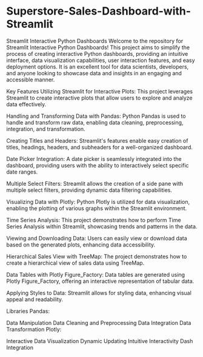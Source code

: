 # Superstore-Sales-Dashboard-with-Streamlit
Streamlit Interactive Python Dashboards
Welcome to the repository for Streamlit Interactive Python Dashboards! This project aims to simplify the process of creating interactive Python dashboards, providing an intuitive interface, data visualization capabilities, user interaction features, and easy deployment options. It is an excellent tool for data scientists, developers, and anyone looking to showcase data and insights in an engaging and accessible manner.

Key Features
Utilizing Streamlit for Interactive Plots: This project leverages Streamlit to create interactive plots that allow users to explore and analyze data effectively.

Handling and Transforming Data with Pandas: Python Pandas is used to handle and transform raw data, enabling data cleaning, preprocessing, integration, and transformation.

Creating Titles and Headers: Streamlit's features enable easy creation of titles, headings, headers, and subheaders for a well-organized dashboard.

Date Picker Integration: A date picker is seamlessly integrated into the dashboard, providing users with the ability to interactively select specific date ranges.

Multiple Select Filters: Streamlit allows the creation of a side pane with multiple select filters, providing dynamic data filtering capabilities.

Visualizing Data with Plotly: Python Plotly is utilized for data visualization, enabling the plotting of various graphs within the Streamlit environment.

Time Series Analysis: This project demonstrates how to perform Time Series Analysis within Streamlit, showcasing trends and patterns in the data.

Viewing and Downloading Data: Users can easily view or download data based on the generated plots, enhancing data accessibility.

Hierarchical Sales View with TreeMap: The project demonstrates how to create a hierarchical view of sales data using TreeMap.

Data Tables with Plotly Figure_Factory: Data tables are generated using Plotly Figure_Factory, offering an interactive representation of tabular data.

Applying Styles to Data: Streamlit allows for styling data, enhancing visual appeal and readability.

Libraries
Pandas:

Data Manipulation
Data Cleaning and Preprocessing
Data Integration
Data Transformation
Plotly:

Interactive Data Visualization
Dynamic Updating
Intuitive Interactivity
Dash Integration
